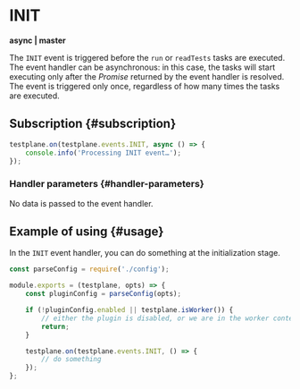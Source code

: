 # INIT

**async | master**

The `INIT` event is triggered before the `run` or `readTests` tasks are executed. The event handler can be asynchronous: in this case, the tasks will start executing only after the _Promise_ returned by the event handler is resolved. The event is triggered only once, regardless of how many times the tasks are executed.

## Subscription {#subscription}

```javascript
testplane.on(testplane.events.INIT, async () => {
    console.info('Processing INIT event…');
});
```

### Handler parameters {#handler-parameters}

No data is passed to the event handler.

## Example of using {#usage}

In the `INIT` event handler, you can do something at the initialization stage.

```javascript
const parseConfig = require('./config');

module.exports = (testplane, opts) => {
    const pluginConfig = parseConfig(opts);

    if (!pluginConfig.enabled || testplane.isWorker()) {
        // either the plugin is disabled, or we are in the worker context - leave
        return;
    }

    testplane.on(testplane.events.INIT, () => {
        // do something
    });
};
```